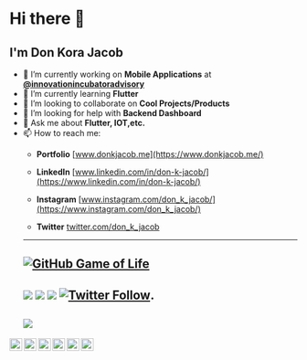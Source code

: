 # Hi there 👋
## I'm Don Kora Jacob
<!--
**don-k-jacob/don-k-jacob** is a ✨ _special_ ✨ repository because its `README.md` (this file) appears on your GitHub profile.
Here are some ideas to get you started:
-->
- 🔭 I’m currently working on **Mobile Applications** at [**@innovationincubatoradvisory**](https://github.com/innovationincubatoradvisory)
- 🌱 I’m currently learning **Flutter**
- 👯 I’m looking to collaborate on **Cool Projects/Products**
- 🤔 I’m looking for help with **Backend Dashboard** 
- 💬 Ask me about **Flutter, IOT,etc.**
- 📫 How to reach me: 
  - **Portfolio**    [www.donkjacob.me](https://www.donkjacob.me/)
  - **LinkedIn**    [www.linkedin.com/in/don-k-jacob/](https://www.linkedin.com/in/don-k-jacob/)
  - **Instagram**   [www.instagram.com/don_k_jacob/](https://www.instagram.com/don_k_jacob/)
  
  - **Twitter**     [twitter.com/don_k_jacob](https://twitter.com/don_k_jacob)
  ---
  [![GitHub Game of Life](https://github4life.herokuapp.com/don-k-jacob.gif?z=6)](https://github4life.herokuapp.com/don-k-jacob)
  ---
  [![](https://img.shields.io/badge/Personal-Blog-Blue?style=for-the-badge&logo=HTML)](https://www.donkjacob.me/)
  [![](https://img.shields.io/badge/.-LinkedIn-Blue?style=for-the-badge&logo=linkedin)](https://www.linkedin.com/in/don-k-jacob/)
  [![](https://img.shields.io/badge/@don_k_jacob-Instagram-Blue?style=for-the-badge&logo=instagram)](https://www.instagram.com/don_k_jacob/)
  [![Twitter Follow](https://img.shields.io/twitter/follow/don_k_jacob?color=blue&logo=twitter&style=for-the-badge)](https://twitter.com/don_k_jacob). 
  ---
  [![](https://github-readme-stats.vercel.app/api?username=don-k-jacob&&show_icons=true&title_color=ffffff&icon_color=bb2acf&text_color=daf7dc&bg_color=151515)](https://www.donkjacob.me/)
  ---
<a href="https://www.linkedin.com/in/don-k-jacob/">
  <img align="left" alt="Don's Linkdein" width="22px" src="https://cdn.jsdelivr.net/npm/simple-icons@v3/icons/linkedin.svg" />
</a>
<a href="https://github.com/don-k-jacob">
  <img align="left" alt="Don's Github" width="22px" src="https://cdn.jsdelivr.net/npm/simple-icons@v3/icons/github.svg" />
</a>
<a href="https://t.me/don_k_jacob">
  <img align="left" alt="Don's Telegram" width="22px" src="https://cdn.jsdelivr.net/npm/simple-icons@v3/icons/telegram.svg" />
</a>
<a href="https://www.instagram.com/don_k_jacob/">
  <img align="left" alt="Don's Instagram" width="22px" src="https://cdn.jsdelivr.net/npm/simple-icons@v3/icons/instagram.svg" />
</a>
<a href="https://www.facebook.com/don.k.1004">
  <img align="left" alt="Fuad's Facebook" width="22px" src="https://cdn.jsdelivr.net/npm/simple-icons@v3/icons/facebook.svg" />
</a>

<a href="https://twitter.com/don_k_jacob">
  <img align="left" alt="Don's Twitter" width="22px" src="https://cdn.jsdelivr.net/npm/simple-icons@v3/icons/twitter.svg" />
</a>
<!--- 😄 Pronouns: ...
- ⚡ Fun fact: ... -->

